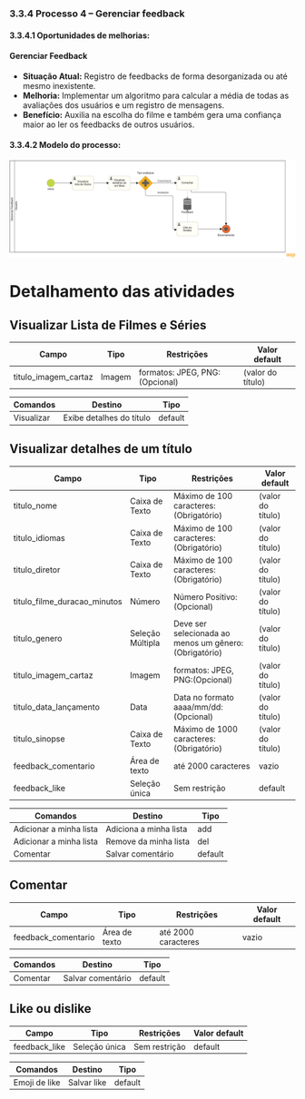 ### 3.3.4 Processo 4 – Gerenciar feedback

#### 3.3.4.1 Oportunidades de melhorias:

#### Gerenciar Feedback

- **Situação Atual:** Registro de feedbacks de forma desorganizada ou até mesmo inexistente. 
- **Melhoria:** Implementar um algoritmo para calcular a média de todas as avaliações dos usuários e um registro de mensagens. 
- **Benefício:** Auxilia na escolha do filme e também gera uma confiança maior ao ler os feedbacks de outros usuários.

#### 3.3.4.2 Modelo do processo:

![PROCESSO 4](images/processo4Diagrama.png "Gerenciamento de feedback")


# Detalhamento das atividades

## **Visualizar Lista de Filmes e Séries**

| **Campo**                    | **Tipo**         | **Restrições**                                        | **Valor default** |
| ---                          | ---              | ---                                                   | ---               |
| titulo_imagem_cartaz         | Imagem           | formatos: JPEG, PNG:(Opcional)                        | (valor do título) |

| **Comandos**         |  **Destino**                                     | **Tipo**          |
| ---                  | ---                                              | ---               |
| Visualizar           | Exibe detalhes do título	                        | default           |


## **Visualizar detalhes de um título**

| **Campo**           | **Tipo**         | **Restrições**         | **Valor default** |
| ---                 | ---              | ---                    | ---               |
| titulo_nome                  | Caixa de Texto   | Máximo de 100 caracteres:(Obrigatório)                | (valor do título) |
| titulo_idiomas               | Caixa de Texto   | Máximo de 100 caracteres:(Obrigatório)                | (valor do título) |
| titulo_diretor               | Caixa de Texto   | Máximo de 100 caracteres:(Obrigatório)                | (valor do título) |
| titulo_filme_duracao_minutos | Número           | Número Positivo:(Opcional)                            | (valor do título) |
| titulo_genero                | Seleção Múltipla | Deve ser selecionada ao menos um gênero:(Obrigatório) | (valor do título) |
| titulo_imagem_cartaz         | Imagem           | formatos: JPEG, PNG:(Opcional)                        | (valor do título) |
| titulo_data_lançamento        | Data             | Data no formato aaaa/mm/dd:(Opcional)                 | (valor do título) |
| titulo_sinopse               | Caixa de Texto   | Máximo de 1000 caracteres:(Obrigatório)               | (valor do título) |
| feedback_comentario | Área de texto    | até 2000 caracteres    | vazio             |
| feedback_like       | Seleção única    | Sem restrição          | default           |

| **Comandos**         |  **Destino**                   | **Tipo**          |
| ---                  | ---                            | ---               |
| Adicionar a minha lista    | Adiciona a minha lista                           | add               |
| Adicionar a minha lista    | Remove da minha lista                            | del               |
| Comentar             | Salvar comentário              | default           |


## **Comentar**

| **Campo**           | **Tipo**         | **Restrições**         | **Valor default** |
| ---                 | ---              | ---                    | ---               |
| feedback_comentario | Área de texto    | até 2000 caracteres    | vazio             |

| **Comandos**         |  **Destino**                   | **Tipo**          |
| ---                  | ---                            | ---               |
| Comentar             | Salvar comentário              | default           |

## **Like ou dislike**

| **Campo**           | **Tipo**         | **Restrições**         | **Valor default** |
| ---                 | ---              | ---                    | ---               |
| feedback_like       | Seleção única    | Sem restrição          | default           |

| **Comandos**         |  **Destino**                   | **Tipo**          |
| ---                  | ---                            | ---               |
| Emoji de like        | Salvar like                    | default           |
